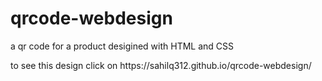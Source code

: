 # qrcode-webdesign
<p>a qr code for a product desigined with HTML and CSS</p>
to see this design click on  https://sahilq312.github.io/qrcode-webdesign/

